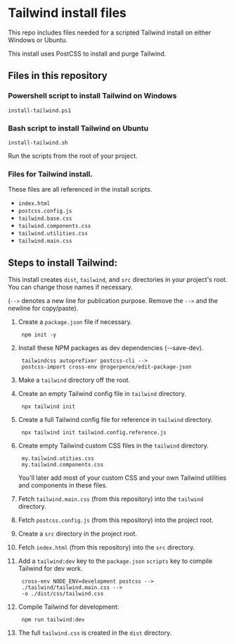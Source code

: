 # Tailwind install files

This repo includes files needed for a scripted Tailwind install on either Windows or Ubuntu.

This install uses PostCSS to install and purge Tailwind.

## Files in this repository

### Powershell script to install Tailwind on Windows

    install-tailwind.ps1

### Bash script to install Tailwind on Ubuntu

    install-tailwind.sh

Run the scripts from the root of your project.

### Files for Tailwind install.

These files are all referenced in the install scripts.

* `index.html`
* `postcss.config.js`
* `tailwind.base.css`
* `tailwind.components.css`
* `tailwind.utilities.css`
* `tailwind.main.css`


## Steps to install Tailwind:

This install creates `dist`, `tailwind`, and `src` directories in your project's root. You can change those names if necessary.

(`-->` denotes a new line for publication purpose. Remove the `-->` and the newline for copy/paste).

1. Create a `package.json` file if necessary.

        npm init -y

1. Install these NPM packages as dev dependencies (--save-dev).

        tailwindcss autoprefixer postcss-cli -->
        postcss-import cross-env @rogerpence/edit-package-json

1. Make a `tailwind` directory off the root.

1. Create an empty Tailwind config file in `tailwind` directory.

        npx tailwind init

1. Create a full Tailwind config file for reference in `tailwind` directory.

        npx tailwind init tailwind.config.reference.js

1. Create empty Tailwind custom CSS files in the `tailwind` directory.

        my.tailwind.utities.css
        my.tailwind.components.css

    You'll later add most of your custom CSS and your own Tailwind utilities and components in these files.

1. Fetch `tailwind.main.css` (from this repository) into the `tailwind` directory.

1. Fetch `postcss.config.js` (from this repository) into the project root.

1. Create a `src` directory in the project root.

1. Fetch `index.html` (from this repository) into the `src` directory.

1. Add a `tailwind:dev` key to the `package.json` `scripts` key to compile Tailwind for dev work.

        cross-env NODE_ENV=development postcss -->
        ./tailwind/tailwind.main.css -->
        -o ./dist/css/tailwind.css

1. Compile Tailwind for development:

        npm run tailwind:dev

1. The full `tailwind.css` is created in the `dist` directory.

